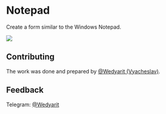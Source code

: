 # Notepad
Create a form similar to the Windows Notepad.

![](https://i.imgur.com/N9pZYHn.png)

## Contributing
The work was done and prepared by [@Wedyarit (Vyacheslav)](https://github.com/Wedyarit).

## Feedback
Telegram: [@Wedyarit](https://t.me/Wedyarit)